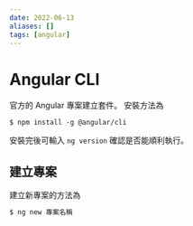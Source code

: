 ```yaml
---
date: 2022-06-13
aliases: []
tags: [angular]
---
```

# Angular CLI
官方的 Angular 專案建立套件。
安裝方法為

```shell
$ npm install -g @angular/cli
```

安裝完後可輸入 `ng version` 確認是否能順利執行。

## 建立專案

建立新專案的方法為
```sh
$ ng new 專案名稱
```